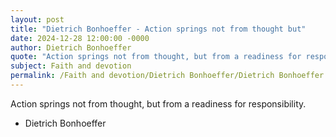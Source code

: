 ```yaml
---
layout: post
title: "Dietrich Bonhoeffer - Action springs not from thought but"
date: 2024-12-28 12:00:00 -0000
author: Dietrich Bonhoeffer
quote: "Action springs not from thought, but from a readiness for responsibility."
subject: Faith and devotion
permalink: /Faith and devotion/Dietrich Bonhoeffer/Dietrich Bonhoeffer - Action springs not from thought but
---
```


Action springs not from thought, but from a readiness for responsibility.

- Dietrich Bonhoeffer
